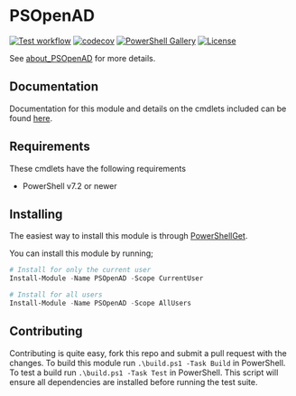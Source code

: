 # PSOpenAD

[![Test workflow](https://github.com/jborean93/PSOpenAD/workflows/Test%20PSOpenAD/badge.svg)](https://github.com/jborean93/PSOpenAD/actions/workflows/ci.yml)
[![codecov](https://codecov.io/gh/jborean93/PSOpenAD/branch/main/graph/badge.svg?token=b51IOhpLfQ)](https://codecov.io/gh/jborean93/PSOpenAD)
[![PowerShell Gallery](https://img.shields.io/powershellgallery/dt/PSOpenAD.svg)](https://www.powershellgallery.com/packages/PSOpenAD)
[![License](https://img.shields.io/badge/license-MIT-blue.svg)](https://github.com/jborean93/PSOpenAD/blob/main/LICENSE)

See [about_PSOpenAD](docs/en-US/about_PSOpenAD.md) for more details.

## Documentation

Documentation for this module and details on the cmdlets included can be found [here](docs/en-US/PSOpenAD.md).

## Requirements

These cmdlets have the following requirements

* PowerShell v7.2 or newer

## Installing

The easiest way to install this module is through [PowerShellGet](https://docs.microsoft.com/en-us/powershell/gallery/overview).

You can install this module by running;

```powershell
# Install for only the current user
Install-Module -Name PSOpenAD -Scope CurrentUser

# Install for all users
Install-Module -Name PSOpenAD -Scope AllUsers
```

## Contributing

Contributing is quite easy, fork this repo and submit a pull request with the changes.
To build this module run `.\build.ps1 -Task Build` in PowerShell.
To test a build run `.\build.ps1 -Task Test` in PowerShell.
This script will ensure all dependencies are installed before running the test suite.
